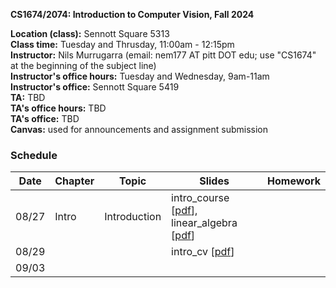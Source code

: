 
**CS1674/2074: Introduction to Computer Vision, Fall 2024**

**Location (class):** Sennott Square 5313<br>
**Class time:** Tuesday and Thrusday, 11:00am - 12:15pm<br>
**Instructor:** Nils Murrugarra (email: nem177 AT pitt DOT edu; use "CS1674" at the beginning of the subject line)<br>
**Instructor's office hours:** Tuesday and Wednesday, 9am-11am<br>
**Instructor's office:** Sennott Square 5419<br>
**TA:** TBD<br>
**TA's office hours:** TBD<br>
**TA's office:** TBD<br>
**Canvas:** used for announcements and assignment submission<br>

### Schedule

Date        | Chapter      | Topic         | Slides       | Homework
----------- | -----------  | -----------   | -----------  | -----------
08/27       | Intro        | Introduction  | intro_course [[pdf](https://sites.pitt.edu/~nem177/courses/cs1674/lec_1.intro_course.pdf)], linear_algebra [[pdf](https://sites.pitt.edu/~nem177/courses/cs1674/lec_1.linear_algebra.pdf)]             |
08/29       |              |               | intro_cv [[pdf](https://sites.pitt.edu/~nem177/courses/cs1674/lec_1.intro_cv.pdf)]             |
09/03       |              |               |              |
